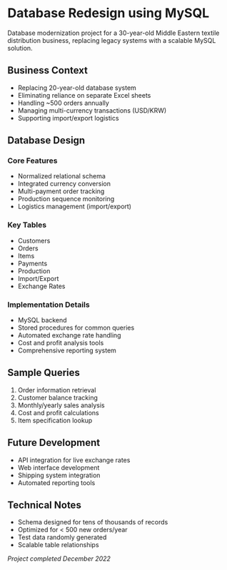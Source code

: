 # Database Redesign using MySQL

Database modernization project for a 30-year-old Middle Eastern textile distribution business, replacing legacy systems with a scalable MySQL solution.

## Business Context

- Replacing 20-year-old database system
- Eliminating reliance on separate Excel sheets
- Handling ~500 orders annually
- Managing multi-currency transactions (USD/KRW)
- Supporting import/export logistics

## Database Design

### Core Features
- Normalized relational schema
- Integrated currency conversion
- Multi-payment order tracking
- Production sequence monitoring
- Logistics management (import/export)

### Key Tables
- Customers
- Orders
- Items
- Payments
- Production
- Import/Export
- Exchange Rates

### Implementation Details
- MySQL backend
- Stored procedures for common queries
- Automated exchange rate handling
- Cost and profit analysis tools
- Comprehensive reporting system

## Sample Queries
1. Order information retrieval
2. Customer balance tracking
3. Monthly/yearly sales analysis 
4. Cost and profit calculations
5. Item specification lookup

## Future Development
- API integration for live exchange rates
- Web interface development
- Shipping system integration
- Automated reporting tools

## Technical Notes
- Schema designed for tens of thousands of records
- Optimized for < 500 new orders/year
- Test data randomly generated
- Scalable table relationships

*Project completed December 2022*
